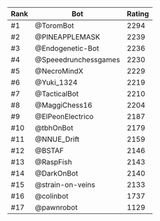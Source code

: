 Rank|Bot|Rating
---|---|---
#1|@ToromBot|2294
#2|@PINEAPPLEMASK|2239
#3|@Endogenetic-Bot|2236
#4|@Speeedrunchessgames|2230
#5|@NecroMindX|2229
#6|@Yuki_1324|2219
#7|@TacticalBot|2210
#8|@MaggiChess16|2204
#9|@ElPeonElectrico|2187
#10|@tbhOnBot|2179
#11|@NNUE_Drift|2159
#12|@BSTAF|2146
#13|@RaspFish|2143
#14|@DarkOnBot|2140
#15|@strain-on-veins|2133
#16|@colinbot|1737
#17|@pawnrobot|1129

